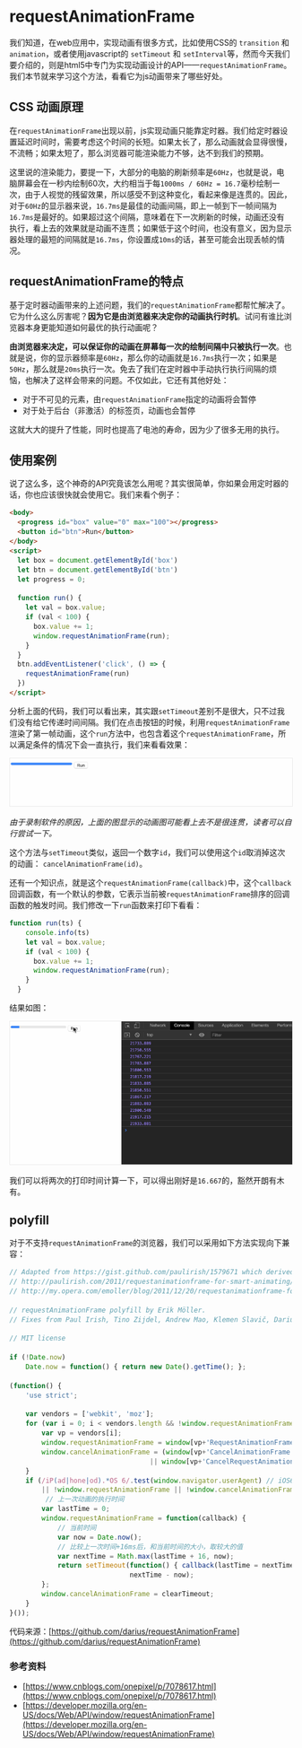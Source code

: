 # requestAnimationFrame

我们知道，在web应用中，实现动画有很多方式，比如使用CSS的 `transition` 和 `animation`，或者使用javascript的 `setTimeout` 和 `setInterval`等，然而今天我们要介绍的，则是html5中专门为实现动画设计的API——`requestAnimationFrame`。我们本节就来学习这个方法，看看它为js动画带来了哪些好处。

## CSS 动画原理

在`requestAnimationFrame`出现以前，js实现动画只能靠定时器。我们给定时器设置延迟时间时，需要考虑这个时间的长短。如果太长了，那么动画就会显得很慢，不流畅；如果太短了，那么浏览器可能渲染能力不够，达不到我们的预期。

这里说的渲染能力，要提一下，大部分的电脑的刷新频率是`60Hz`，也就是说，电脑屏幕会在一秒内绘制60次，大约相当于每`1000ms / 60Hz = 16.7`毫秒绘制一次，由于人视觉的残留效果，所以感受不到这种变化，看起来像是连贯的。因此，对于`60Hz`的显示器来说，`16.7ms`是最佳的动画间隔，即上一帧到下一帧间隔为`16.7ms`是最好的。如果超过这个间隔，意味着在下一次刷新的时候，动画还没有执行，看上去的效果就是动画不连贯；如果低于这个时间，也没有意义，因为显示器处理的最短的间隔就是`16.7ms`，你设置成`10ms`的话，甚至可能会出现丢帧的情况。

## requestAnimationFrame的特点

基于定时器动画带来的上述问题，我们的`requestAnimationFrame`都帮忙解决了。它为什么这么厉害呢？**因为它是由浏览器来决定你的动画执行时机**。试问有谁比浏览器本身更能知道如何最优的执行动画呢？

**由浏览器来决定，可以保证你的动画在屏幕每一次的绘制间隔中只被执行一次**。也就是说，你的显示器频率是`60Hz`，那么你的动画就是`16.7ms`执行一次；如果是`50Hz`，那么就是`20ms`执行一次。免去了我们在定时器中手动执行执行间隔的烦恼，也解决了这样会带来的问题。不仅如此，它还有其他好处：

- 对于不可见的元素，由`requestAnimationFrame`指定的动画将会暂停
- 对于处于后台（非激活）的标签页，动画也会暂停

这就大大的提升了性能，同时也提高了电池的寿命，因为少了很多无用的执行。


## 使用案例

说了这么多，这个神奇的API究竟该怎么用呢？其实很简单，你如果会用定时器的话，你也应该很快就会使用它。我们来看个例子：

```html
<body>
  <progress id="box" value="0" max="100"></progress>
  <button id="btn">Run</button>
</body>
<script>
  let box = document.getElementById('box')
  let btn = document.getElementById('btn')
  let progress = 0;

  function run() {
    let val = box.value;
    if (val < 100) {
      box.value += 1;
      window.requestAnimationFrame(run);
    }
  }
  btn.addEventListener('click', () => {
    requestAnimationFrame(run)
  })
</script>
```

分析上面的代码，我们可以看出来，其实跟`setTimeout`差别不是很大，只不过我们没有给它传递时间间隔。我们在点击按钮的时候，利用`requestAnimationFrame`渲染了第一帧动画，这个`run`方法中，也包含着这个`requestAnimationFrame`，所以满足条件的情况下会一直执行，我们来看看效果：

<img alt='进度条动画' src='../images/rAF.gif' style='border: 1px solid #eaeaea' />

*由于录制软件的原因，上面的图显示的动画图可能看上去不是很连贯，读者可以自行尝试一下。*

这个方法与`setTimeout`类似，返回一个数字`id`，我们可以使用这个`id`取消掉这次的动画： `cancelAnimationFrame(id)`。

还有一个知识点，就是这个`requestAnimationFrame(callback)`中，这个`callback`回调函数，有一个默认的参数，它表示当前被`requestAnimationFrame`排序的回调函数的触发时间。我们修改一下`run`函数来打印下看看：

```js
function run(ts) {
    console.info(ts)
    let val = box.value;
    if (val < 100) {
      box.value += 1;
      window.requestAnimationFrame(run);
    }
  }
```

结果如图：

<img alt='进度条动画-打印时间' src='../images/rAF-1.gif' style='border: 1px solid #eaeaea' />


我们可以将两次的打印时间计算一下，可以得出刚好是`16.667`的，豁然开朗有木有。

## polyfill

对于不支持`requestAnimationFrame`的浏览器，我们可以采用如下方法实现向下兼容：

```js {26,27,28,29,30}
// Adapted from https://gist.github.com/paulirish/1579671 which derived from 
// http://paulirish.com/2011/requestanimationframe-for-smart-animating/
// http://my.opera.com/emoller/blog/2011/12/20/requestanimationframe-for-smart-er-animating

// requestAnimationFrame polyfill by Erik Möller.
// Fixes from Paul Irish, Tino Zijdel, Andrew Mao, Klemen Slavič, Darius Bacon

// MIT license

if (!Date.now)
    Date.now = function() { return new Date().getTime(); };

(function() {
    'use strict';
    
    var vendors = ['webkit', 'moz'];
    for (var i = 0; i < vendors.length && !window.requestAnimationFrame; ++i) {
        var vp = vendors[i];
        window.requestAnimationFrame = window[vp+'RequestAnimationFrame'];
        window.cancelAnimationFrame = (window[vp+'CancelAnimationFrame']
                                   || window[vp+'CancelRequestAnimationFrame']);
    }
    if (/iP(ad|hone|od).*OS 6/.test(window.navigator.userAgent) // iOS6 is buggy
        || !window.requestAnimationFrame || !window.cancelAnimationFrame) {
         // 上一次动画的执行时间
        var lastTime = 0;
        window.requestAnimationFrame = function(callback) {
            // 当前时间 
            var now = Date.now();
            // 比较上一次时间+16ms后，和当前时间的大小，取较大的值
            var nextTime = Math.max(lastTime + 16, now); 
            return setTimeout(function() { callback(lastTime = nextTime); },
                              nextTime - now);
        };
        window.cancelAnimationFrame = clearTimeout;
    }
}());

```

代码来源：[https://github.com/darius/requestAnimationFrame](https://github.com/darius/requestAnimationFrame)


### 参考资料

- [https://www.cnblogs.com/onepixel/p/7078617.html](https://www.cnblogs.com/onepixel/p/7078617.html)
- [https://developer.mozilla.org/en-US/docs/Web/API/window/requestAnimationFrame](https://developer.mozilla.org/en-US/docs/Web/API/window/requestAnimationFrame)